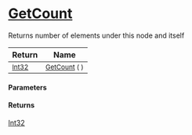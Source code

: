 # [GetCount](./HierarchyElement-100664123.md)

Returns number of elements under this node and itself

| Return | Name | 
| --- | --- | 
| <sub>[Int32](https://docs.microsoft.com/en-us/dotnet/api/System.Int32)</sub>| <sub>[GetCount](./HierarchyElement-100664123.md) (  )</sub>| <br>


#### Parameters

#### Returns
[Int32](https://docs.microsoft.com/en-us/dotnet/api/System.Int32)
